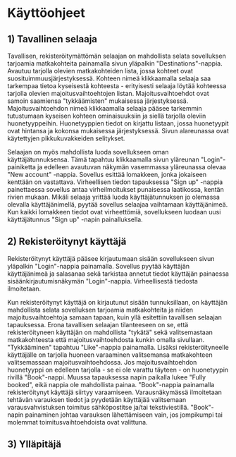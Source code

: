 # Käyttöohjeet

## 1) Tavallinen selaaja

Tavallisen, rekisteröitymättömän selaajan on mahdollista selata sovelluksen tarjoamia matkakohteita painamalla sivun yläpalkin "Destinations"-nappia. Avautuu tarjolla olevien matkakohteiden lista, jossa kohteet ovat suosituimmuusjärjestyksessä. Kohteen nimeä klikkaamalla selaaja saa tarkempaa tietoa kyseisestä kohteesta - erityisesti selaaja löytää kohteessa tarjolla olevien majoitusvaihtoehtojen listan. Majoitusvaihtoehdot ovat samoin saamiensa "tykkäämisten" mukaisessa järjestyksessä. Majoitusvaihtoehdon nimeä klikkaamalla selaaja pääsee tarkemmin tutustumaan kyseisen kohteen ominaisuuksiin ja siellä tarjolla oleviin huonetyyppeihin. Huonetyyppien tiedot on kirjattu listaan, jossa huonetyypit ovat hintansa ja kokonsa mukaisessa järjestyksessä. Sivun alareunassa ovat käytettyjen pikkukuvakkeiden selitykset.

Selaajan on myös mahdollista luoda sovellukseen oman käyttäjätunnuksensa. Tämä tapahtuu klikkaamalla sivun yläreunan "Login"-painiketta ja edelleen avautuvan näkymän vasemmassa yläreunassa olevaa "New account" -nappia. Sovellus esittää lomakkeen, jonka jokaiseen kenttään on vastattava. Virheellisen tiedon tapauksessa "Sign up" -nappia painettaessa sovellus antaa virheilmoitukset punaisessa laatikossa, kentän rivien mukaan. Mikäli selaaja yrittää luoda käyttäjätunnuksen jo olemassa olevalla käyttäjänimellä, pyytää sovellus selaajaa vaihtamaan käyttäjänimeä. Kun kaikki lomakkeen tiedot ovat virheettömiä, sovellukseen luodaan uusi käyttäjätunnus "Sign up" -napin painalluksella.


## 2) Rekisteröitynyt käyttäjä

Rekisteröitynyt käyttäjä pääsee kirjautumaan sisään sovellukseen sivun yläpalkin "Login"-nappia painamalla. Sovellus pyytää käyttäjän käyttäjänimeä ja salasanaa sekä tarkistaa annetut tiedot käyttäjän painaessa sisäänkirjautumisnäkymän "Login"-nappia. Virheellisestä tiedosta ilmoitetaan. 

Kun rekisteröitynyt käyttäjä on kirjautunut sisään tunnuksillaan, on käyttäjän mahdollista selata sovelluksen tarjoamia matkakohteita ja niiden majoitusvaihtoehtoja samaan tapaan, kuin yllä esitettiin tavallisen selaajan tapauksessa. Erona tavallisen selaajan tilanteeseen on se, että rekisteröityneen käyttäjän on mahdollista "tykätä" sekä valitsemastaan matkakohteesta että majoitusvaihtoehdosta kunkin omalla sivullaan. "Tykkääminen" tapahtuu "Like"-nappia painamalla. Lisäksi rekisteröityneelle käyttäjälle on tarjolla huoneen varaaminen valitsemansa matkakohteen valitsemassaan majoitusvaihtoehdossa. Jos majoitusvaihtoehdon huonetyyppi on edelleen tarjolla - se ei ole varattu täyteen - on huonetyypin rivillä "Book"-nappi. Muussa tapauksessa napin paikalla lukee "Fully booked", eikä nappia ole mahdollista painaa. "Book"-nappia painamalla rekisteröitynyt käyttäjä siirtyy varaamiseen. Varausnäkymässä ilmoitetaan tehtävän varauksen tiedot ja pyydetään käyttäjää valitsemaan varausvahvistuksen toimitus sähköpostitse ja/tai tekstiviestillä. "Book"-napin painaminen johtaa varauksen lähettämiseen vain, jos jompikumpi tai molemmat toimitusvaihtoehdoista ovat valittuna.

## 3) Ylläpitäjä

